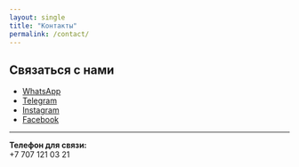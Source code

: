 ```yaml
---
layout: single
title: "Контакты"
permalink: /contact/
---
```


## Связаться с нами

- <i class="fab fa-whatsapp"></i> [WhatsApp](https://wa.me/77071210321)
- <i class="fab fa-telegram-plane"></i> [Telegram](https://t.me/yourprofile)
- <i class="fab fa-instagram"></i> [Instagram](https://instagram.com/yourprofile)
- <i class="fab fa-facebook"></i> [Facebook](https://facebook.com/yourprofile)

---

**Телефон для связи:**  
+7 707 121 03 21
